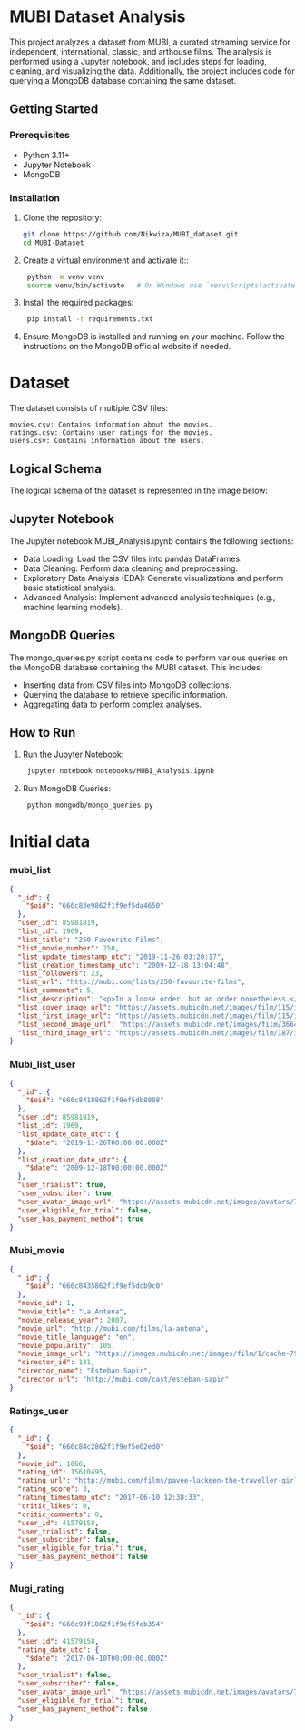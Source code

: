 # MUBI Dataset Analysis

This project analyzes a dataset from MUBI, a curated streaming service for independent, international, classic, and arthouse films. The analysis is performed using a Jupyter notebook, and includes steps for loading, cleaning, and visualizing the data. Additionally, the project includes code for querying a MongoDB database containing the same dataset.

## Getting Started

### Prerequisites

- Python 3.11+
- Jupyter Notebook
- MongoDB

### Installation

1. Clone the repository:
   ```bash
   git clone https://github.com/Nikwiza/MUBI_dataset.git
   cd MUBI-Dataset
   ```

2. Create a virtual environment and activate it::
   ```bash
    python -m venv venv
    source venv/bin/activate   # On Windows use `venv\Scripts\activate`
   ```

3. Install the required packages:
   ```bash
    pip install -r requirements.txt
   ```

4. Ensure MongoDB is installed and running on your machine. Follow the instructions on the MongoDB official website if needed.



# Dataset

The dataset consists of multiple CSV files:

    movies.csv: Contains information about the movies.
    ratings.csv: Contains user ratings for the movies.
    users.csv: Contains information about the users.

## Logical Schema

The logical schema of the dataset is represented in the image below:

## Jupyter Notebook

The Jupyter notebook MUBI_Analysis.ipynb contains the following sections:

- Data Loading: Load the CSV files into pandas DataFrames.
- Data Cleaning: Perform data cleaning and preprocessing.
- Exploratory Data Analysis (EDA): Generate visualizations and perform basic statistical analysis.
- Advanced Analysis: Implement advanced analysis techniques (e.g., machine learning models).

## MongoDB Queries

The mongo_queries.py script contains code to perform various queries on the MongoDB database containing the MUBI dataset. This includes:

- Inserting data from CSV files into MongoDB collections.
- Querying the database to retrieve specific information.
- Aggregating data to perform complex analyses.


## How to Run

1. Run the Jupyter Notebook:
   ```bash
    jupyter notebook notebooks/MUBI_Analysis.ipynb
   ```

2. Run MongoDB Queries:
   ```bash
    python mongodb/mongo_queries.py 
   ```
# Initial data

### mubi_list

```json
{
  "_id": {
    "$oid": "666c83e9862f1f9ef5da4650"
  },
  "user_id": 85981819,
  "list_id": 1969,
  "list_title": "250 Favourite Films",
  "list_movie_number": 250,
  "list_update_timestamp_utc": "2019-11-26 03:20:17",
  "list_creation_timestamp_utc": "2009-12-18 13:04:48",
  "list_followers": 23,
  "list_url": "http://mubi.com/lists/250-favourite-films",
  "list_comments": 5,
  "list_description": "<p>In a loose order, but an order nonetheless.</p>",
  "list_cover_image_url": "https://assets.mubicdn.net/images/film/115/image-w1280.jpg?1527166442",
  "list_first_image_url": "https://assets.mubicdn.net/images/film/115/image-w320.jpg?1527166442",
  "list_second_image_url": "https://assets.mubicdn.net/images/film/3664/image-w320.jpg?1546228811",
  "list_third_image_url": "https://assets.mubicdn.net/images/film/187/image-w320.jpg?1552467202"
}
```

### Mubi_list_user

```json
{
  "_id": {
    "$oid": "666c8418862f1f9ef5db8008"
  },
  "user_id": 85981819,
  "list_id": 1969,
  "list_update_date_utc": {
    "$date": "2019-11-26T00:00:00.000Z"
  },
  "list_creation_date_utc": {
    "$date": "2009-12-18T00:00:00.000Z"
  },
  "user_trialist": true,
  "user_subscriber": true,
  "user_avatar_image_url": "https://assets.mubicdn.net/images/avatars/74983/images-w150.jpg?1523895214",
  "user_eligible_for_trial": false,
  "user_has_payment_method": true
}
```

### Mubi_movie

```json
{
  "_id": {
    "$oid": "666c8435862f1f9ef5dcb9c0"
  },
  "movie_id": 1,
  "movie_title": "La Antena",
  "movie_release_year": 2007,
  "movie_url": "http://mubi.com/films/la-antena",
  "movie_title_language": "en",
  "movie_popularity": 105,
  "movie_image_url": "https://images.mubicdn.net/images/film/1/cache-7927-1581389497/image-w1280.jpg",
  "director_id": 131,
  "director_name": "Esteban Sapir",
  "director_url": "http://mubi.com/cast/esteban-sapir"
}
```

### Ratings_user

```json
{
  "_id": {
    "$oid": "666c84c2862f1f9ef5e02ed0"
  },
  "movie_id": 1066,
  "rating_id": 15610495,
  "rating_url": "http://mubi.com/films/pavee-lackeen-the-traveller-girl/ratings/15610495",
  "rating_score": 3,
  "rating_timestamp_utc": "2017-06-10 12:38:33",
  "critic_likes": 0,
  "critic_comments": 0,
  "user_id": 41579158,
  "user_trialist": false,
  "user_subscriber": false,
  "user_eligible_for_trial": true,
  "user_has_payment_method": false
}
```

### Mugi_rating

```json
{
  "_id": {
    "$oid": "666c99f1862f1f9ef5feb354"
  },
  "user_id": 41579158,
  "rating_date_utc": {
    "$date": "2017-06-10T00:00:00.000Z"
  },
  "user_trialist": false,
  "user_subscriber": false,
  "user_avatar_image_url": "https://assets.mubicdn.net/images/avatars/74283/images-w150.jpg?1523895155",
  "user_eligible_for_trial": true,
  "user_has_payment_method": false
}
```
